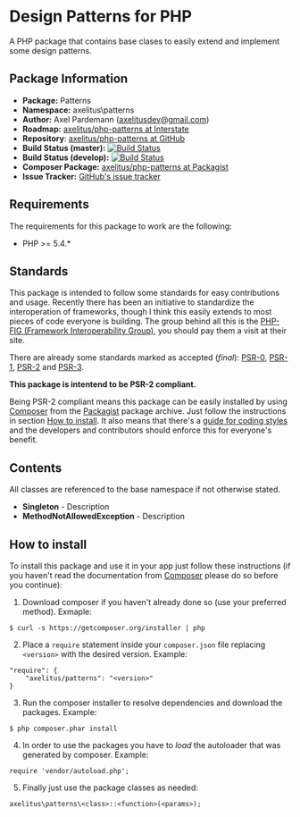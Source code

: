 # Design Patterns for PHP

A PHP package that contains base clases to easily extend and implement some design patterns.

## Package Information

* **Package:** Patterns
* **Namespace:** axelitus\patterns
* **Author:** Axel Pardemann (axelitusdev@gmail.com)
* **Roadmap:** [axelitus/php-patterns at Interstate]()
* **Repository**: [axelitus/php-patterns at GitHub](https://github.com/axelitus/php-patterns "patterns at GitHub")
* **Build Status (master):** [![Build Status](https://secure.travis-ci.org/axelitus/php-patterns.png?branch=master)](http://travis-ci.org/axelitus/php-patterns)
* **Build Status (develop):** [![Build Status](https://secure.travis-ci.org/axelitus/php-patterns.png?branch=develop)](http://travis-ci.org/axelitus/php-patterns)
* **Composer Package:** [axelitus/php-patterns at Packagist](http://packagist.org/packages/axelitus/php-patterns "axelitus/php-patterns at Packagist")
* **Issue Tracker:** [GitHub's issue tracker](https://github.com/axelitus/php-patterns/issues "GitHub's issue tracker")

## Requirements

The requirements for this package to work are the following:

* PHP >= 5.4.*

## Standards

This package is intended to follow some standards for easy contributions and usage. Recently there has been an initiative to standardize the interoperation of frameworks, though I think this easily extends to most pieces of code everyone is building. The group behind all this is the [PHP-FIG (Framework Interoperability Group)](http://www.php-fig.org), you should pay them a visit at their site.

There are already some standards marked as accepted (_final_): [PSR-0](https://github.com/php-fig/fig-standards/blob/master/accepted/PSR-0.md), [PSR-1](https://github.com/php-fig/fig-standards/blob/master/accepted/PSR-1-basic-coding-standard.md), [PSR-2](https://github.com/php-fig/fig-standards/blob/master/accepted/PSR-2-coding-style-guide.md) and [PSR-3](https://github.com/php-fig/fig-standards/blob/master/accepted/PSR-3-logger-interface.md).

**This package is intentend to be PSR-2 compliant.**

Being PSR-2 compliant means this package can be easily installed by using [Composer](getcomposer.org) from the [Packagist](http://packagist.org) package archive. Just follow the instructions in section [How to install](#how-to-install). It also means that there's a [guide for coding styles](https://github.com/php-fig/fig-standards/blob/master/accepted/PSR-2-coding-style-guide.md) and the developers and contributors should enforce this for everyone's benefit.

## Contents

All classes are referenced to the base namespace if not otherwise stated.

 - **Singleton** - Description
 - **MethodNotAllowedException** - Description

## How to install

To install this package and use it in your app just follow these instructions (if you haven't read the documentation from [Composer](http://getcomposer.org) please do so before you continue):

1. Download composer if you haven't already done so (use your preferred method). Exmaple:
```
$ curl -s https://getcomposer.org/installer | php
```

2. Place a `require` statement inside your `composer.json` file replacing `<version>` with the desired version. Example:
```
"require": {
    "axelitus/patterns": "<version>"
}
```

3. Run the composer installer to resolve dependencies and download the packages. Example:
```
$ php composer.phar install
```

4. In order to use the packages you have to _load_ the autoloader that was generated by composer. Example:
```
require 'vendor/autoload.php';
```

5. Finally just use the package classes as needed:
```
axelitus\patterns\<class>::<function>(<params>);
```